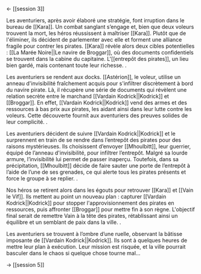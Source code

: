 <- [[session 3]]

Les aventuriers, après avoir élaboré une stratégie, font irruption dans le bureau de [[Kara]]. Un combat sanglant s’engage et, bien que deux voleurs trouvent la mort, les héros réussissent à maîtriser [[Kara]]. Plutôt que de l'éliminer, ils décident de parlementer avec elle et forment une alliance fragile pour contrer les pirates. [[Kara]] révèle alors deux cibles potentielles : [[La Marée Noire||Le navire de Broggar]], où des documents confidentiels se trouvent dans la cabine du capitaine. L'[[entrepôt des pirates]], un lieu bien gardé, mais contenant toute leur richesse. .

Les aventuriers se rendent aux docks. [[Astérion]], le voleur, utilise un anneau d'invisibilité fraîchement acquis pour s'infiltrer discrètement à bord du navire pirate. Là, il récupère une série de documents qui révèlent une relation secrète entre le marchand [[Vardain Kodrick||Kodrick]] et [[Broggar]]. En effet, [[Vardain Kodrick||Kodrick]] vend des armes et des ressources à bas prix aux pirates, les aidant ainsi dans leur lutte contre les voleurs. Cette découverte fournit aux aventuriers des preuves solides de leur complicité. .

Les aventuriers décident de suivre [[Vardain Kodrick||Kodrick]] et le surprennent en train de se rendre dans l’entrepôt des pirates pour des raisons mystérieuses. Ils choisissent d’envoyer [[Mhoulbitt]], leur guerrier, équipé de l’anneau d'invisibilité, pour infiltrer l’entrepôt. Malgré sa lourde armure, l’invisibilité lui permet de passer inaperçu. Toutefois, dans sa précipitation, [[Mhoulbitt]] décide de faire sauter une porte de l’entrepôt à l’aide de l’une de ses grenades, ce qui alerte tous les pirates présents et force le groupe à se replier. .

Nos héros se retirent alors dans les égouts pour retrouver [[Kara]] et [[Vain le Vif]]. Ils mettent au point un nouveau plan : capturer [[Vardain Kodrick||Kodrick]] pour stopper l'approvisionnement des pirates en ressources, puis affronter [[Broggar]] pour mettre fin à son règne. L'objectif final serait de remettre Vain à la tête des pirates, rétablissant ainsi un équilibre et un semblant de paix dans la ville. .

Les aventuriers se trouvent à l’ombre d’une ruelle, observant la bâtisse imposante de [[Vardain Kodrick||Kodrick]]. Ils sont à quelques heures de mettre leur plan à exécution. Leur mission est risquée, et la ville pourrait basculer dans le chaos si quelque chose tourne mal…

-> [[session 5]]

